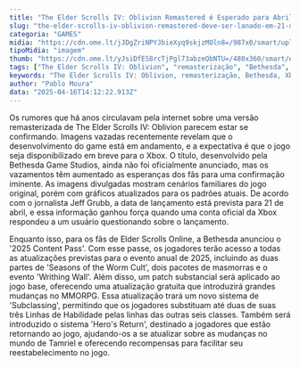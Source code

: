 ```yaml
---
title: "The Elder Scrolls IV: Oblivion Remastered é Esperado para Abril"
slug: "the-elder-scrolls-iv-oblivion-remastered-deve-ser-lanado-em-21-de-abril"
categoria: "GAMES"
midia: "https://cdn.ome.lt/jJDgZriNPYJbieXyq9skjzMOln8=/987x0/smart/uploads/conteudo/fotos/OMELETE_CAPA_-_2025-04-15T101338.690.png"
tipoMidia: "imagem"
thumb: "https://cdn.ome.lt/yJsiDfES8rcTjPgl73abzeQbNTU=/480x360/smart/extras/conteudos/omelete_THUMB_-_2025-04-15T101309.167.png"
tags: ["The Elder Scrolls IV: Oblivion", "remasterização", "Bethesda", "Xbox", "Elder Scrolls Online", "2025 Content Pass", "MMORPG"]
keywords: "The Elder Scrolls IV: Oblivion, remasterização, Bethesda, Xbox, Elder Scrolls Online, 2025 Content Pass, MMORPG"
author: "Pablo Moura"
data: "2025-04-16T14:12:22.913Z"
---
```


Os rumores que há anos circulavam pela internet sobre uma versão remasterizada de The Elder Scrolls IV: Oblivion parecem estar se confirmando. Imagens vazadas recentemente revelam que o desenvolvimento do game está em andamento, e a expectativa é que o jogo seja disponibilizado em breve para o Xbox. O título, desenvolvido pela Bethesda Game Studios, ainda não foi oficialmente anunciado, mas os vazamentos têm aumentado as esperanças dos fãs para uma confirmação iminente. As imagens divulgadas mostram cenários familiares do jogo original, porém com gráficos atualizados para os padrões atuais. De acordo com o jornalista Jeff Grubb, a data de lançamento está prevista para 21 de abril, e essa informação ganhou força quando uma conta oficial da Xbox respondeu a um usuário questionando sobre o lançamento.

<blockquote class="twitter-tweet"><a href="https://twitter.com/user/status/1912121397867872406"></a></blockquote>

Enquanto isso, para os fãs de Elder Scrolls Online, a Bethesda anunciou o '2025 Content Pass'. Com esse passe, os jogadores terão acesso a todas as atualizações previstas para o evento anual de 2025, incluindo as duas partes de 'Seasons of the Worm Cult', dois pacotes de masmorras e o evento 'Writhing Wall'. Além disso, um patch substancial será aplicado ao jogo base, oferecendo uma atualização gratuita que introduzirá grandes mudanças no MMORPG. Essa atualização trará um novo sistema de 'Subclassing', permitindo que os jogadores substituam até duas de suas três Linhas de Habilidade pelas linhas das outras seis classes. Também será introduzido o sistema 'Hero's Return', destinado a jogadores que estão retornando ao jogo, ajudando-os a se atualizar sobre as mudanças no mundo de Tamriel e oferecendo recompensas para facilitar seu reestabelecimento no jogo.

<blockquote class="twitter-tweet"><a href="https://twitter.com/user/status/1912267466237006276"></a></blockquote>